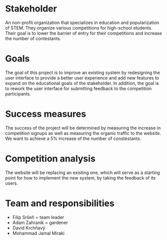 # Stakeholder

An non-profit organization that specializes in education and popularization of STEM. They organize various competitions for high-school students. Their goal is to lower the barrier of entry for their competitions and increase the number of contestants.

# Goals

The goal of this project is to improve an existing system by redesigning the user interface to provide a better user experience and add new features to expand on the educational goals of the stakeholder. In addition, the goal is to rework the user interface for submitting feedback to the competition participants.

# Success measures

The success of the project will be determined by measuring the increase in competition signups as well as measuring the organic traffic to the website. We want to achieve a 5% increase of the number of constestants. 

# Competition analysis

The website will be replacing an existing one, which will serve as a starting point for how to implement the new system, by taking the feedback of its users.

# Team and responsibilities

- Filip Sršeň = team leader
- Adam Zahraník = gardener
- David Krchňavý
- Mohammad Jamal Miraki
